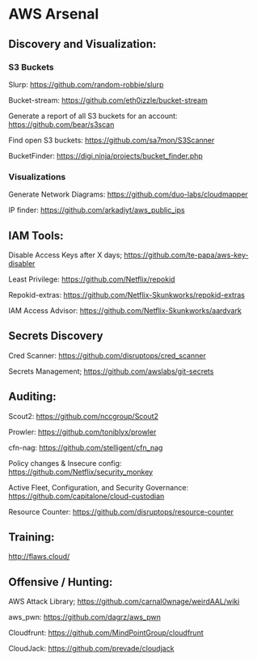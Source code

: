# AWS Arsenal
 
 
 
## Discovery and Visualization:

### S3 Buckets

Slurp: https://github.com/random-robbie/slurp

Bucket-stream: https://github.com/eth0izzle/bucket-stream

Generate a report of all S3 buckets for an account: https://github.com/bear/s3scan

Find open S3 buckets: https://github.com/sa7mon/S3Scanner

BucketFinder: https://digi.ninja/projects/bucket_finder.php

### Visualizations
Generate Network Diagrams: https://github.com/duo-labs/cloudmapper

IP finder:  https://github.com/arkadiyt/aws_public_ips




 
## IAM Tools:

Disable Access Keys after X days; https://github.com/te-papa/aws-key-disabler

Least Privilege: https://github.com/Netflix/repokid

Repokid-extras: https://github.com/Netflix-Skunkworks/repokid-extras

IAM Access Advisor: https://github.com/Netflix-Skunkworks/aardvark


##  Secrets Discovery

Cred Scanner:  https://github.com/disruptops/cred_scanner 

Secrets Management; https://github.com/awslabs/git-secrets


 
 
 
## Auditing:

Scout2: https://github.com/nccgroup/Scout2

Prowler: https://github.com/toniblyx/prowler

cfn-nag: https://github.com/stelligent/cfn_nag

Policy changes & Insecure config: https://github.com/Netflix/security_monkey

Active Fleet, Configuration, and Security Governance: https://github.com/capitalone/cloud-custodian

Resource Counter: https://github.com/disruptops/resource-counter
 
 
 
## Training:

http://flaws.cloud/



## Offensive / Hunting:

AWS Attack Library; https://github.com/carnal0wnage/weirdAAL/wiki

aws_pwn: https://github.com/dagrz/aws_pwn

Cloudfrunt: https://github.com/MindPointGroup/cloudfrunt

CloudJack: https://github.com/prevade/cloudjack 


 
 
